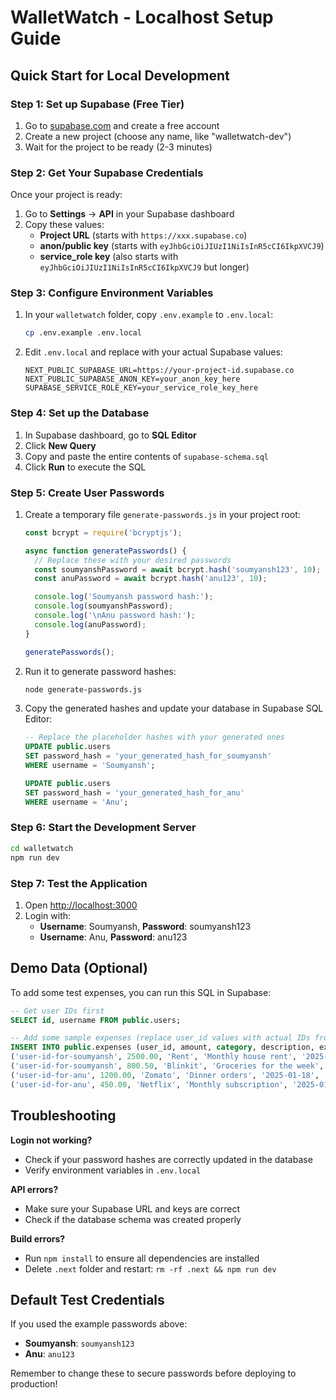 # WalletWatch - Localhost Setup Guide

## Quick Start for Local Development

### Step 1: Set up Supabase (Free Tier)

1. Go to [supabase.com](https://supabase.com) and create a free account
2. Create a new project (choose any name, like "walletwatch-dev")
3. Wait for the project to be ready (2-3 minutes)

### Step 2: Get Your Supabase Credentials

Once your project is ready:

1. Go to **Settings** → **API** in your Supabase dashboard
2. Copy these values:
   - **Project URL** (starts with `https://xxx.supabase.co`)
   - **anon/public key** (starts with `eyJhbGciOiJIUzI1NiIsInR5cCI6IkpXVCJ9`)
   - **service_role key** (also starts with `eyJhbGciOiJIUzI1NiIsInR5cCI6IkpXVCJ9` but longer)

### Step 3: Configure Environment Variables

1. In your `walletwatch` folder, copy `.env.example` to `.env.local`:
   ```bash
   cp .env.example .env.local
   ```

2. Edit `.env.local` and replace with your actual Supabase values:
   ```
   NEXT_PUBLIC_SUPABASE_URL=https://your-project-id.supabase.co
   NEXT_PUBLIC_SUPABASE_ANON_KEY=your_anon_key_here
   SUPABASE_SERVICE_ROLE_KEY=your_service_role_key_here
   ```

### Step 4: Set up the Database

1. In Supabase dashboard, go to **SQL Editor**
2. Click **New Query**
3. Copy and paste the entire contents of `supabase-schema.sql`
4. Click **Run** to execute the SQL

### Step 5: Create User Passwords

1. Create a temporary file `generate-passwords.js` in your project root:
   ```javascript
   const bcrypt = require('bcryptjs');

   async function generatePasswords() {
     // Replace these with your desired passwords
     const soumyanshPassword = await bcrypt.hash('soumyansh123', 10);
     const anuPassword = await bcrypt.hash('anu123', 10);

     console.log('Soumyansh password hash:');
     console.log(soumyanshPassword);
     console.log('\nAnu password hash:');
     console.log(anuPassword);
   }

   generatePasswords();
   ```

2. Run it to generate password hashes:
   ```bash
   node generate-passwords.js
   ```

3. Copy the generated hashes and update your database in Supabase SQL Editor:
   ```sql
   -- Replace the placeholder hashes with your generated ones
   UPDATE public.users
   SET password_hash = 'your_generated_hash_for_soumyansh'
   WHERE username = 'Soumyansh';

   UPDATE public.users
   SET password_hash = 'your_generated_hash_for_anu'
   WHERE username = 'Anu';
   ```

### Step 6: Start the Development Server

```bash
cd walletwatch
npm run dev
```

### Step 7: Test the Application

1. Open [http://localhost:3000](http://localhost:3000)
2. Login with:
   - **Username**: Soumyansh, **Password**: soumyansh123
   - **Username**: Anu, **Password**: anu123

## Demo Data (Optional)

To add some test expenses, you can run this SQL in Supabase:

```sql
-- Get user IDs first
SELECT id, username FROM public.users;

-- Add some sample expenses (replace user_id values with actual IDs from above)
INSERT INTO public.expenses (user_id, amount, category, description, expense_date, month) VALUES
('user-id-for-soumyansh', 2500.00, 'Rent', 'Monthly house rent', '2025-01-15', '2025-01'),
('user-id-for-soumyansh', 800.50, 'Blinkit', 'Groceries for the week', '2025-01-20', '2025-01'),
('user-id-for-anu', 1200.00, 'Zomato', 'Dinner orders', '2025-01-18', '2025-01'),
('user-id-for-anu', 450.00, 'Netflix', 'Monthly subscription', '2025-01-01', '2025-01');
```

## Troubleshooting

**Login not working?**
- Check if your password hashes are correctly updated in the database
- Verify environment variables in `.env.local`

**API errors?**
- Make sure your Supabase URL and keys are correct
- Check if the database schema was created properly

**Build errors?**
- Run `npm install` to ensure all dependencies are installed
- Delete `.next` folder and restart: `rm -rf .next && npm run dev`

## Default Test Credentials

If you used the example passwords above:
- **Soumyansh**: `soumyansh123`
- **Anu**: `anu123`

Remember to change these to secure passwords before deploying to production!